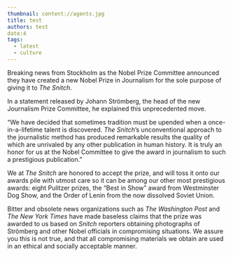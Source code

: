 ```yaml
---
thumbnail: content://agents.jpg
title: test
authors: test
date:4
tags:
  - latest
  - culture
---
```


Breaking news from Stockholm as the Nobel Prize Committee announced they have created a new Nobel Prize in Journalism for the sole purpose of giving it to *The Snitch*. 

In a statement released by Johann Strömberg, the head of the new Journalism Prize Committee, he explained this unprecedented move.

“We have decided that sometimes tradition must be upended when a once-in-a-lifetime talent is discovered. *The Snitch*’s unconventional approach to the journalistic method has produced remarkable results the quality of which are unrivaled by any other publication in human history. It is truly an honor for us at the Nobel Committee to give the award in journalism to such a prestigious publication.”

We at *The Snitch* are honored to accept the prize, and will toss it onto our awards pile with utmost care so it can be among our other most prestigious awards: eight Pulitzer prizes, the “Best in Show” award from Westminster Dog Show, and the Order of Lenin from the now dissolved Soviet Union. 

Bitter and obsolete news organizations such as *The Washington Post* and *The New York Times* have made baseless claims that the prize was awarded to us based on *Snitch* reporters obtaining photographs of Strömberg and other Nobel officials in compromising situations. We assure you this is not true, and that all compromising materials we obtain are used in an ethical and socially acceptable manner.
